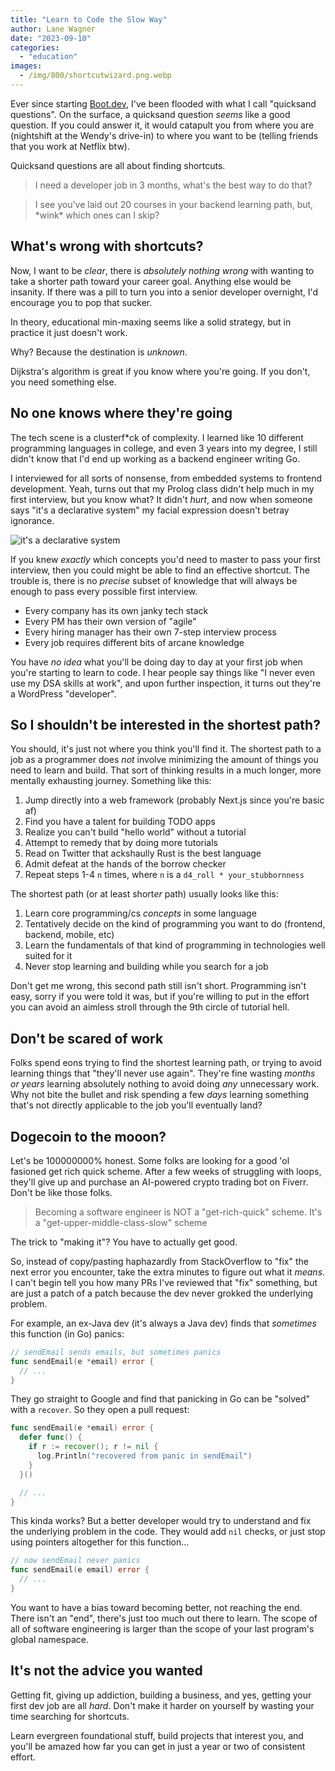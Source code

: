 ```yaml
---
title: "Learn to Code the Slow Way"
author: Lane Wagner
date: "2023-09-10"
categories: 
  - "education"
images:
  - /img/800/shortcutwizard.png.webp
---
```


Ever since starting [Boot.dev](https://www.boot.dev), I've been flooded with what I call "quicksand questions". On the surface, a quicksand question *seems* like a good question. If you could answer it, it would catapult you from where you are (nightshift at the Wendy's drive-in) to where you want to be (telling friends that you work at Netflix btw).

Quicksand questions are all about finding shortcuts.

> I need a developer job in 3 months, what's the best way to do that?

> I see you've laid out 20 courses in your backend learning path, but, \*wink\* which ones can I skip?

## What's wrong with shortcuts?

Now, I want to be *clear*, there is *absolutely nothing wrong* with wanting to take a shorter path toward your career goal. Anything else would be insanity. If there was a pill to turn you into a senior developer overnight, I'd encourage you to pop that sucker.

In theory, educational min-maxing seems like a solid strategy, but in practice it just doesn't work.

Why? Because the destination is *unknown*.

Dijkstra's algorithm is great if you know where you're going. If you don't, you need something else.

## No one knows where they're going

The tech scene is a clusterf*ck of complexity. I learned like 10 different programming languages in college, and even 3 years into my degree, I still didn't know that I'd end up working as a backend engineer writing Go.

I interviewed for all sorts of nonsense, from embedded systems to frontend development. Yeah, turns out that my Prolog class didn't help much in my first interview, but you know what? It didn't *hurt*, and now when someone says "it's a declarative system" my facial expression doesn't betray ignorance.

![it's a declarative system](/img/800/its-declarative.png.webp)

If you knew *exactly* which concepts you'd need to master to pass your first interview, then you could might be able to find an effective shortcut. The trouble is, there is no *precise* subset of knowledge that will always be enough to pass every possible first interview.

* Every company has its own janky tech stack
* Every PM has their own version of "agile"
* Every hiring manager has their own 7-step interview process
* Every job requires different bits of arcane knowledge

You have *no idea* what you'll be doing day to day at your first job when you're starting to learn to code. I hear people say things like "I never even use my DSA skills at work", and upon further inspection, it turns out they're a WordPress "developer".

## So I shouldn't be interested in the shortest path?

You should, it's just not where you think you'll find it. The shortest path to a job as a programmer does *not* involve minimizing the amount of things you need to learn and build. That sort of thinking results in a much longer, more mentally exhausting journey. Something like this:

1. Jump directly into a web framework (probably Next.js since you're basic af)
2. Find you have a talent for building TODO apps
3. Realize you can't build "hello world" without a tutorial
4. Attempt to remedy that by doing more tutorials
5. Read on Twitter that ackshaully Rust is the best language
6. Admit defeat at the hands of the borrow checker
7. Repeat steps 1-4 `n` times, where `n` is a `d4_roll * your_stubbornness`

The shortest path (or at least short*er* path) usually looks like this:

1. Learn core programming/cs *concepts* in some language
2. Tentatively decide on the kind of programming you want to do (frontend, backend, mobile, etc)
3. Learn the fundamentals of that kind of programming in technologies well suited for it
4. Never stop learning and building while you search for a job

Don't get me wrong, this second path still isn't short. Programming isn't easy, sorry if you were told it was, but if you're willing to put in the effort you can avoid an aimless stroll through the 9th circle of tutorial hell.

## Don't be scared of work

Folks spend eons trying to find the shortest learning path, or trying to avoid learning things that "they'll never use again". They're fine wasting *months or years* learning absolutely nothing to avoid doing *any* unnecessary work. Why not bite the bullet and risk spending a few *days* learning something that's not directly applicable to the job you'll eventually land?

## Dogecoin to the mooon?

Let's be 100000000% honest. Some folks are looking for a good 'ol fasioned get rich quick scheme. After a few weeks of struggling with loops, they'll give up and purchase an AI-powered crypto trading bot on Fiverr. Don't be like those folks.

> Becoming a software engineer is NOT a "get-rich-quick" scheme. It's a "get-upper-middle-class-slow" scheme

The trick to "making it"? You have to actually get good.

So, instead of copy/pasting haphazardly from StackOverflow to "fix" the next error you encounter, take the extra minutes to figure out what it *means*. I can't begin tell you how many PRs I've reviewed that "fix" something, but are just a patch of a patch because the dev never grokked the underlying problem.

For example, an ex-Java dev (it's always a Java dev) finds that *sometimes* this function (in Go) panics:

```go
// sendEmail sends emails, but sometimes panics
func sendEmail(e *email) error {
  // ...
}
```

They go straight to Google and find that panicking in Go can be "solved" with a `recover`. So they open a pull request:

```go
func sendEmail(e *email) error {
  defer func() {
    if r := recover(); r != nil {
      log.Println("recovered from panic in sendEmail")
    }
  }()

  // ...
}
```

This kinda works? But a better developer would try to understand and fix the underlying problem in the code. They would add `nil` checks, or just stop using pointers altogether for this function...

```go
// now sendEmail never panics
func sendEmail(e email) error {
  // ...
}
```

You want to have a bias toward becoming better, not reaching the end. There isn't an "end", there's just too much out there to learn. The scope of all of software engineering is larger than the scope of your last program's global namespace.

## It's not the advice you wanted

Getting fit, giving up addiction, building a business, and yes, getting your first dev job are all *hard*. Don't make it harder on yourself by wasting your time searching for shortcuts.

Learn evergreen foundational stuff, build projects that interest you, and you'll be amazed how far you can get in just a year or two of consistent effort.

